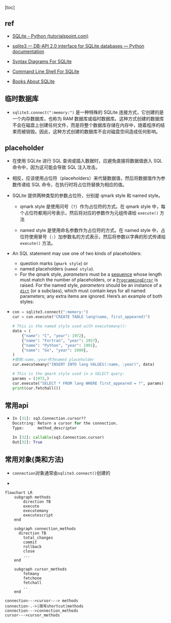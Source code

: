[toc]

## ref

- [SQLite - Python (tutorialspoint.com)](https://www.tutorialspoint.com/sqlite/sqlite_python.htm)

- [sqlite3 — DB-API 2.0 interface for SQLite databases — Python documentation](https://docs.python.org/3/library/sqlite3.html)

- [Syntax Diagrams For SQLite](https://sqlite.org/syntaxdiagrams.html)
- [Command Line Shell For SQLite](https://sqlite.org/cli.html)
- [Books About SQLite](https://sqlite.org/books.html)

## 临时数据库

- `sqlite3.connect(":memory:")` 是一种特殊的 SQLite 连接方式，它创建的是一个内存数据库，也称为 RAM 数据库或临时数据库。这种方式创建的数据库不会在磁盘上创建任何文件，而是将整个数据库存储在内存中，随着程序的结束而被销毁。因此，这种方式创建的数据库不会对磁盘空间造成任何影响。

## placeholder

- 在使用 SQLite 进行 SQL 查询或插入数据时，应避免直接将数据值嵌入 SQL 命令中，因为这可能会导致 SQL 注入攻击。

- 相反，应该使用占位符（placeholders）来代替数据值，然后将数据值作为参数传递给 SQL 命令，在执行时将占位符替换为相应的值。

- SQLite 提供两种类型的参数占位符，分别是 qmark style 和 named style。

  - qmark style 是使用问号（`?`）作为占位符的方式。在 qmark style 中，每个占位符都用问号表示，然后将对应的参数作为元组传递给 `execute()` 方法

  - named style 是使用命名参数作为占位符的方式。在 named style 中，占位符使用冒号（`:`）加参数名的方式表示，然后将参数以字典的形式传递给 `execute()` 方法。

- An SQL statement may use one of two kinds of placeholders: 

  - question marks (`qmark style`) or 
  - named placeholders (`named style`). 
  - For the qmark style, *parameters* must be a [sequence](https://docs.python.org/3/glossary.html#term-sequence) whose length must match the number of placeholders, or a [`ProgrammingError`](https://docs.python.org/3/library/sqlite3.html#sqlite3.ProgrammingError) is raised. For the named style, *parameters* should be an instance of a [`dict`](https://docs.python.org/3/library/stdtypes.html#dict) (or a subclass), which must contain keys for all named parameters; any extra items are ignored. Here’s an example of both styles:

- ```python
  con = sqlite3.connect(":memory:")
  cur = con.execute("CREATE TABLE lang(name, first_appeared)")
  
  # This is the named style used with executemany():
  data = (
      {"name": "C", "year": 1972},
      {"name": "Fortran", "year": 1957},
      {"name": "Python", "year": 1991},
      {"name": "Go", "year": 2009},
  )
  #使用:name,:year作为named placeholder
  cur.executemany("INSERT INTO lang VALUES(:name, :year)", data)
  
  # This is the qmark style used in a SELECT query:
  params = (1972,)
  cur.execute("SELECT * FROM lang WHERE first_appeared = ?", params)
  print(cur.fetchall())
  ```

## 常用api

- ```python
  In [31]: sq3.Connection.cursor??
  Docstring: Return a cursor for the connection.
  Type:      method_descriptor
  
  In [32]: callable(sq3.Connection.cursor)
  Out[32]: True
  ```

## 常用对象(类和方法)



- `connection`对象通常由`sqlite3.connect()`创建的

- 

  ```mermaid
  flowchart LR
      subgraph methods
          direction TB
          execute 
          executemany
          executescript
      end
  
      subgraph connection_methods
      	direction TB
          total_changes
          commit
          rollback
          close
          ...
      end
  
      subgraph cursor_methods
          fetmany
          fetchone 
          fetchall
          ..
      end
  
  connection--->cursor---> methods
  connection-.->|简写shortcut|methods
  connection--->connection_methods 
  cursor--->cursor_methods
  
  
  ```

  

  

  



